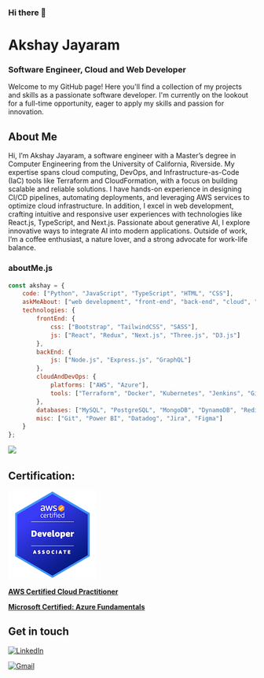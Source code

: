 ### Hi there 👋

<!--Credits for template: https://github.com/mansithanki -->


<!-- section - intro -->
# Akshay Jayaram
### Software Engineer, Cloud and Web Developer
Welcome to my GitHub page! Here you'll find a collection of my projects and skills as a passionate software developer. I'm currently on the lookout for a full-time opportunity, eager to apply my skills and passion for innovation.

## About Me
Hi, I’m Akshay Jayaram, a software engineer with a Master’s degree in Computer Engineering from the University of California, Riverside. My expertise spans cloud computing, DevOps, and Infrastructure-as-Code (IaC) tools like Terraform and CloudFormation, with a focus on building scalable and reliable solutions. I have hands-on experience in designing CI/CD pipelines, automating deployments, and leveraging AWS services to optimize cloud infrastructure. In addition, I excel in web development, crafting intuitive and responsive user experiences with technologies like React.js, TypeScript, and Next.js. Passionate about generative AI, I explore innovative ways to integrate AI into modern applications. Outside of work, I’m a coffee enthusiast, a nature lover, and a strong advocate for work-life balance.


### aboutMe.js

```javascript
const akshay = {
    code: ["Python", "JavaScript", "TypeScript", "HTML", "CSS"],
    askMeAbout: ["web development", "front-end", "back-end", "cloud", "DevOps", "IaC"],
    technologies: {
        frontEnd: {
            css: ["Bootstrap", "TailwindCSS", "SASS"],
            js: ["React", "Redux", "Next.js", "Three.js", "D3.js"]
        },
        backEnd: {
            js: ["Node.js", "Express.js", "GraphQL"]
        },
        cloudAndDevOps: {
            platforms: ["AWS", "Azure"],
            tools: ["Terraform", "Docker", "Kubernetes", "Jenkins", "GitHub Actions", "Ansible"]
        },
        databases: ["MySQL", "PostgreSQL", "MongoDB", "DynamoDB", "Redis"],
        misc: ["Git", "Power BI", "Datadog", "Jira", "Figma"]
    }
};
```
![](https://komarev.com/ghpvc/?username=Akshay-Jayaram&color=blue&style=for-the-badge)


<!-- section - job details -->

## Certification:

[![AWS Certified Developer – Associate](./developer-associate.png)](https://www.credly.com/badges/cccaeb38-56ba-43fe-aa1b-c95a8dd4baac/public_url)

[**AWS Certified Cloud Practitioner**](https://www.credly.com/badges/73849694-12b1-4f52-91c2-2cf6fa46fd25/linked_in_profile)

[**Microsoft Certified: Azure Fundamentals**](https://learn.microsoft.com/en-us/users/jayaramakshay-7505/credentials/a7273c77d8291f2d)


## Get in touch

<a href="https://www.linkedin.com/in/akshay-jayaram/"><img alt="LinkedIn" src="https://img.shields.io/badge/linkedin%20-%230077B5.svg?&style=flat&logo=linkedin&logoColor=white"/></a> &nbsp;

<a href="mailto:akshayj1814@gmail.com"><img alt="Gmail" src="https://img.shields.io/badge/Gmail-D14836?style=flat&logo=gmail&logoColor=white" /></a> &nbsp;





